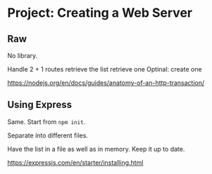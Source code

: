 # Project: Creating a Web Server

## Raw

No library.

Handle 2 + 1 routes
retrieve the list
retrieve one
Optinal: create one

https://nodejs.org/en/docs/guides/anatomy-of-an-http-transaction/

## Using Express

Same. Start from `npm init`.

Separate into different files.

Have the list in a file as well as in memory.
Keep it up to date.

https://expressjs.com/en/starter/installing.html
